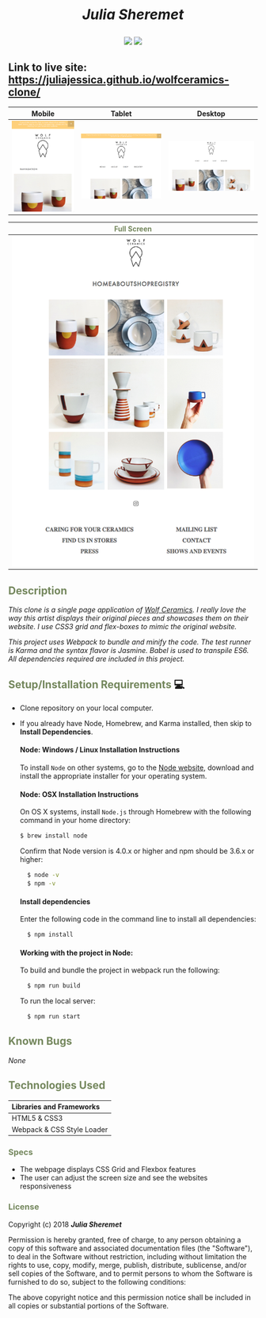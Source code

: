 # _<p align="center">Julia Sheremet</p>_

<p align="center">  
<a href="https://opensource.org/licenses/MIT"><img src="https://img.shields.io/badge/license-MIT-blue.svg"></a>
<a href="https://github.com/RichardLitt/standard-readme"><img src="https://img.shields.io/badge/readme%20style-standard-brightgreen.svg?style=flat-square"></a>
</p>

## Link to live site: https://juliajessica.github.io/wolfceramics-clone/

| Mobile | Tablet | Desktop |
| ------------- | ------------- | ------------- |
| ![Screenshot](src/img/mobile1.png) |  ![Screenshot](src/img/tablet1.png) | ![Screenshot](src/img/desktop1.png)|

| <span style="color:#74875d;">Full Screen</span> |
| ------------- |
| ![Screenshot](src/img/website1.png) |

## <span style="color:#74875d;">Description</span>

_This clone is a single page application of <a href="http://www.wolfceramics.com/">Wolf Ceramics</a>. I really love the way this artist displays their original pieces and showcases them on their website. I use CSS3 grid and flex-boxes to mimic the original website._

_This project uses Webpack to bundle and minify the code. The test runner is Karma and the syntax flavor is Jasmine. Babel is used to transpile ES6. All dependencies required are included in this project._

## <span style="color:#74875d;">Setup/Installation Requirements</span> :computer:

* Clone repository on your local computer.
* If you already have Node, Homebrew, and Karma installed, then skip to **Install Dependencies**.

  #### Node: Windows / Linux Installation Instructions
  To install `Node` on other systems, go to the <a href="https://nodejs.org/en/">Node website</a>, download and install the appropriate installer for your operating system.

  #### Node: OSX Installation Instructions
  On OS X systems, install `Node.js` through Homebrew with the following command in your home directory:
    ```sh
    $ brew install node
    ```
  Confirm that Node version is 4.0.x or higher and npm should be 3.6.x or higher:
  ```sh
    $ node -v
    $ npm -v
  ```

  #### Install dependencies
  Enter the following code in the command line to install all dependencies:
  ```sh
    $ npm install
  ```

  #### Working with the project in Node:
  To build and bundle the project in webpack run the following:
  ```sh
    $ npm run build
  ```

  To run the local server:
  ```sh
    $ npm run start
  ```

## <span style="color:#74875d;">Known Bugs</span>

_None_

## <span style="color:#74875d;">Technologies Used</span>

| Libraries and Frameworks |
| :------------ |
| HTML5 & CSS3 |
| Webpack & CSS Style Loader |


### <span style="color:#74875d;">Specs</span>
* The webpage displays CSS Grid and Flexbox features
* The user can adjust the screen size and see the websites responsiveness

### <span style="color:#74875d;">License</span>

Copyright (c) 2018 ****_Julia Sheremet_****

Permission is hereby granted, free of charge, to any person obtaining a copy of this software and associated documentation files (the "Software"), to deal in the Software without restriction, including without limitation the rights to use, copy, modify, merge, publish, distribute, sublicense, and/or sell copies of the Software, and to permit persons to whom the Software is furnished to do so, subject to the following conditions:

The above copyright notice and this permission notice shall be included in all copies or substantial portions of the Software.
